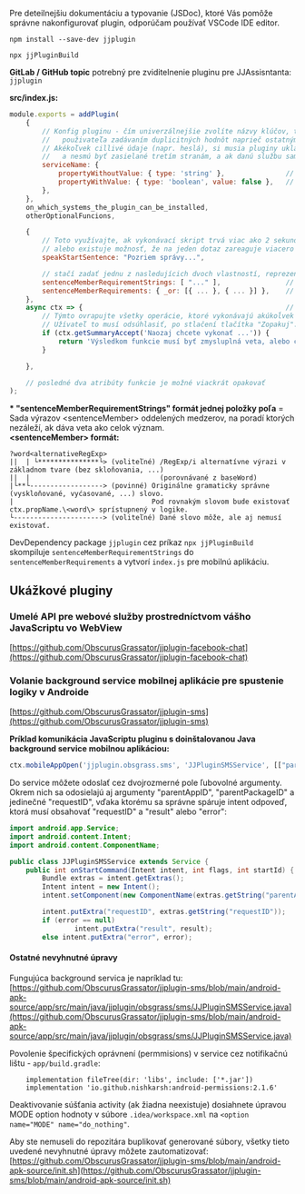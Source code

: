 Pre deteilnejšiu dokumentáciu a typovanie (JSDoc), ktoré Vás pomôže správne nakonfigurovať plugin, odporúčam používať VSCode IDE editor.  

`npm install --save-dev jjplugin`

`npx jjPluginBuild`

**GitLab / GitHub topic** potrebný pre zviditelnenie pluginu pre JJAssisntanta: `jjplugin`

**src/index.js:**
```js
module.exports = addPlugin(
    {
        // Konfig pluginu - čím univerzálnejšie zvolíte názvy klúčov, tým bude menšia pravdepodobnosť obťažovania
        //   použivateľa zadávaním duplicitných hodnôt naprieč ostatnými pluginmi ("facebook", "login", "password").
        // Akékoľvek cillivé údaje (napr. heslá), si musia pluginy ukladať cez túto konfiguráciu,
        //   a nesmú byť zasielané tretím stranám, a ak danú službu sami neponúkajú, tak ani samotným autorom pluginu.
        serviceName: {
            propertyWithoutValue: { type: 'string' },               // aplikácia vyzve používateľa na doplnenie hodnoty
            propertyWithValue: { type: 'boolean', value: false },   // prednastavená hodnota
        },
    },
    on_which_systems_the_plugin_can_be_installed,
    otherOptionalFuncions,

    {
        // Toto využívajte, ak vykonávací skript trvá viac ako 2 sekundy,
        // alebo existuje možnosť, že na jeden dotaz zareaguje viacero pluginov súčastne (SMS, Facebook, Email, ...).
        speakStartSentence: "Pozriem správy...",

        // stačí zadať jednu z nasledujícich dvoch vlastností, reprezentujúcich podobu vety, na ktorú má logika reagovať:
        sentenceMemberRequirementStrings: [ "..." ],                // zjednodušený stringový formát (* viď. popis nižšie)
        sentenceMemberRequirements: { _or: [{ ... }, { ... }] },    // podrobnejší objektový formát
    },
    async ctx => {                                                  // logika pre predchádzajúcu definíciu vetných členov
        // Týmto ovrapujte všetky operácie, ktoré vykonávajú akúkoĺvek zmenu.
        // Užívateľ to musí odsúhlasiť, po stlačení tlačítka "Zopakuj".
        if (ctx.getSummaryAccept('Naozaj chcete vykonať ...')) {
            return 'Výsledkom funkcie musí byť zmysluplná veta, alebo celý odstavec.'
        }

    },

    // posledné dva atribúty funkcie je možné viackrát opakovať
);
```

**\* "sentenceMemberRequirementStrings" formát jednej položky poľa** = Sada výrazov \<sentenceMember\> oddelených medzerov, na poradí ktorých nezáleží, ak dáva veta ako celok význam.  
**\<sentenceMember\> formát:**
```
?word<alternativeRegExp>
||  | └***************└> (voliteľné) /RegExp/i alternatívne výrazi v základnom tvare (bez skloňovania, ...)
||  |                                (porovnávané z baseWord)
|└**└------------------> (povinné) Originálne gramaticky správne (vyskloňované, vyćasované, ...) slovo.
|                                  Pod rovnakým slovom bude existovať ctx.propName.\<word\> sprístupnený v logike.
└----------------------> (voliteľné) Dané slovo môže, ale aj nemusí existovať.
```

DevDependency package `jjplugin` cez príkaz `npx jjPluginBuild` skompiluje `sentenceMemberRequirementStrings` do `sentenceMemberRequirements` a vytvorí `index.js` pre mobilnú aplikáciu.

## Ukážkové pluginy

### Umelé API pre webové služby prostredníctvom vášho JavaScriptu vo WebView
[https://github.com/ObscurusGrassator/jjplugin-facebook-chat](https://github.com/ObscurusGrassator/jjplugin-facebook-chat)

### Volanie background service mobilnej aplikácie pre spustenie logiky v Androide
[https://github.com/ObscurusGrassator/jjplugin-sms](https://github.com/ObscurusGrassator/jjplugin-sms)

**Príklad komunikácia JavaScriptu pluginu s doinštalovanou Java background service mobilnou aplikáciou:**
```js
ctx.mobileAppOpen('jjplugin.obsgrass.sms', 'JJPluginSMSService', [["paramA", paramA], ["paramB", paramB]]);
```
Do service môžete odoslať cez dvojrozmerné pole ľubovolné argumenty. Okrem nich sa odosielajú aj argumenty "parentAppID", "parentPackageID" a jedinečné "requestID", vďaka ktorému sa správne spáruje intent odpoveď, ktorá musí obsahovať "requestID" a "result" alebo "error":
```Java
import android.app.Service;
import android.content.Intent;
import android.content.ComponentName;    

public class JJPluginSMSService extends Service {
    public int onStartCommand(Intent intent, int flags, int startId) {
        Bundle extras = intent.getExtras();
        Intent intent = new Intent();
        intent.setComponent(new ComponentName(extras.getString("parentAppID"), extras.getString("parentPackageID")));

        intent.putExtra("requestID", extras.getString("requestID"));
        if (error == null)
                intent.putExtra("result", result);
        else intent.putExtra("error", error);
```

#### Ostatné nevyhnutné úpravy

Fungujúca background servica je napríklad tu:
[https://github.com/ObscurusGrassator/jjplugin-sms/blob/main/android-apk-source/app/src/main/java/jjplugin/obsgrass/sms/JJPluginSMSService.java](https://github.com/ObscurusGrassator/jjplugin-sms/blob/main/android-apk-source/app/src/main/java/jjplugin/obsgrass/sms/JJPluginSMSService.java)

Povolenie špecifických oprávnení (permmisions) v service cez notifikačnú lištu - `app/build.gradle`:
```
    implementation fileTree(dir: 'libs', include: ['*.jar'])
    implementation 'io.github.nishkarsh:android-permissions:2.1.6'
```

Deaktivovanie súšťania activity (ak žiadna neexistuje) dosiahnete úpravou MODE option hodnoty v súbore `.idea/workspace.xml` na `<option name="MODE" name="do_nothing"`.   

Aby ste nemuseli do repozitára buplikovať generované súbory, všetky tieto uvedené nevyhnutné úpravy môžete zautomatizovať:
[https://github.com/ObscurusGrassator/jjplugin-sms/blob/main/android-apk-source/init.sh](https://github.com/ObscurusGrassator/jjplugin-sms/blob/main/android-apk-source/init.sh)

